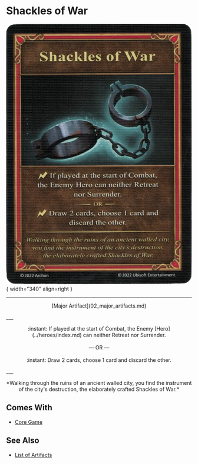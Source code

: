 # Shackles of War

![Shackles of War](../assets/artifacts_major-shackles_of_war.webp){ width="340" align=right }
___
<p style="text-align: center;" markdown>[Major Artifact](02_major_artifacts.md)</p>
___
<p style="text-align: center;" markdown>:instant: If played at the start of Combat, the Enemy [Hero](../heroes/index.md) can neither Retreat nor Surrender.<br><br>— OR —<br><br>:instant: Draw 2 cards, choose 1 card and discard the other.</p>
___
<p style="text-align: center;" markdown>*Walking through the ruins of an ancient walled city, you find the instrument of the city's destruction, the elaborately crafted Shackles of War.*</p>


## Comes With

- [Core Game](../content.md)


## See Also


- [List of Artifacts](index.md)
